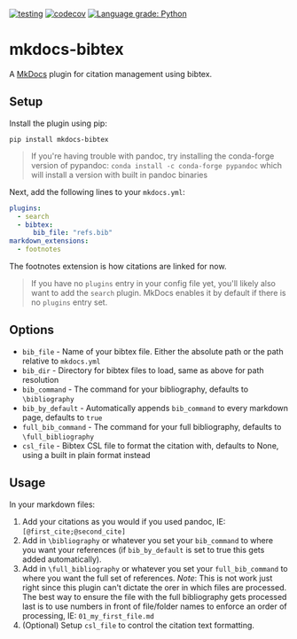 [![testing](https://github.com/shyamd/mkdocs-bibtex/workflows/testing/badge.svg)](https://github.com/shyamd/mkdocs-bibtex/actions?query=workflow%3Atesting)
[![codecov](https://codecov.io/gh/shyamd/mkdocs-bibtex/branch/master/graph/badge.svg)](https://codecov.io/gh/shyamd/mkdocs-bibtex)
[![Language grade: Python](https://img.shields.io/lgtm/grade/python/g/shyamd/mkdocs-bibtex.svg?logo=lgtm&logoWidth=18)](https://lgtm.com/projects/g/shyamd/mkdocs-bibtex/context:python)

# mkdocs-bibtex

A [MkDocs](https://www.mkdocs.org/) plugin for citation management using bibtex.

## Setup

Install the plugin using pip:

```
pip install mkdocs-bibtex
```
> If you're having trouble with pandoc, try installing the conda-forge version of pypandoc: `conda install -c conda-forge pypandoc` which will install a version with built in pandoc binaries


Next, add the following lines to your `mkdocs.yml`:

```yml
plugins:
  - search
  - bibtex:
      bib_file: "refs.bib"
markdown_extensions:
  - footnotes
```

The footnotes extension is how citations are linked for now.

> If you have no `plugins` entry in your config file yet, you'll likely also want to add the `search` plugin. MkDocs enables it by default if there is no `plugins` entry set.

## Options

- `bib_file` - Name of your bibtex file. Either the absolute path or the path relative to `mkdocs.yml`
- `bib_dir` - Directory for bibtex files to load, same as above for path resolution
- `bib_command` - The command for your bibliography, defaults to `\bibliography`
- `bib_by_default` - Automatically appends `bib_command` to every markdown page, defaults to `true`
- `full_bib_command` - The command for your full bibliography, defaults to `\full_bibliography`
- `csl_file` - Bibtex CSL file to format the citation with, defaults to None, using a built in plain format instead

## Usage

In your markdown files:

1. Add your citations as you would if you used pandoc, IE: `[@first_cite;@second_cite]`
2. Add in `\bibliography` or whatever you set your `bib_command` to where you want your references (if `bib_by_default` is set to true this gets added automatically).
3. Add in `\full_bibliography` or whatever you set your `full_bib_command` to where you want the full set of references. *Note*: This is not work just right since this plugin can't dictate the orer in which files are processed. The best way to ensure the file with the full bibliography gets processed last is to use numbers in front of file/folder names to enforce an order of processing, IE: `01_my_first_file.md`
4. (Optional) Setup `csl_file` to control the citation text formatting.
